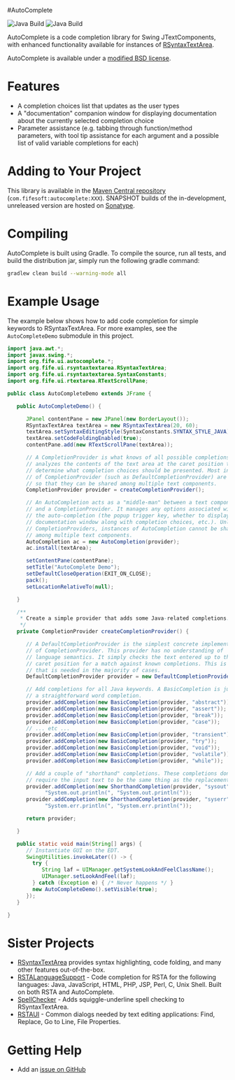 #AutoComplete

![Java Build](https://github.com/bobbylight/AutoComplete/actions/workflows/gradle.yml/badge.svg)
![Java Build](https://github.com/bobbylight/AutoComplete/actions/workflows/codeql-analysis.yml/badge.svg)

AutoComplete is a code completion library for Swing JTextComponents, with enhanced functionality available
for instances of [RSyntaxTextArea](https://github.com/bobbylight/RSyntaxTextArea).

AutoComplete is available under a [modified BSD license](https://github.com/bobbylight/AutoComplete/blob/master/AutoComplete/src/main/dist/AutoComplete.License.txt).

# Features
* A completion choices list that updates as the user types
* A "documentation" companion window for displaying documentation about the currently selected completion choice
* Parameter assistance (e.g. tabbing through function/method parameters, with tool tip assistance for each argument
  and a possible list of valid variable completions for each)

# Adding to Your Project
This library is available in the
[Maven Central repository](http://search.maven.org/#search%7Cga%7C1%7Cautocomplete%20jar) (`com.fifesoft:autocomplete:XXX`).
SNAPSHOT builds of the in-development, unreleased version are hosted on
[Sonatype](https://oss.sonatype.org/content/repositories/snapshots/com/fifesoft/autocomplete/).

# Compiling
AutoComplete is built using Gradle.  To compile the source, run all tests, and build the distribution jar,
simply run the following gradle command:

```bash
gradlew clean build --warning-mode all
```

# Example Usage
The example below shows how to add code completion for simple keywords to
RSyntaxTextArea.  For more examples, see the `AutoCompleteDemo`
submodule in this project.

```java
import java.awt.*;
import javax.swing.*;
import org.fife.ui.autocomplete.*;
import org.fife.ui.rsyntaxtextarea.RSyntaxTextArea;
import org.fife.ui.rsyntaxtextarea.SyntaxConstants;
import org.fife.ui.rtextarea.RTextScrollPane;

public class AutoCompleteDemo extends JFrame {

   public AutoCompleteDemo() {

      JPanel contentPane = new JPanel(new BorderLayout());
      RSyntaxTextArea textArea = new RSyntaxTextArea(20, 60);
      textArea.setSyntaxEditingStyle(SyntaxConstants.SYNTAX_STYLE_JAVA);
      textArea.setCodeFoldingEnabled(true);
      contentPane.add(new RTextScrollPane(textArea));

      // A CompletionProvider is what knows of all possible completions, and
      // analyzes the contents of the text area at the caret position to
      // determine what completion choices should be presented. Most instances
      // of CompletionProvider (such as DefaultCompletionProvider) are designed
      // so that they can be shared among multiple text components.
      CompletionProvider provider = createCompletionProvider();

      // An AutoCompletion acts as a "middle-man" between a text component
      // and a CompletionProvider. It manages any options associated with
      // the auto-completion (the popup trigger key, whether to display a
      // documentation window along with completion choices, etc.). Unlike
      // CompletionProviders, instances of AutoCompletion cannot be shared
      // among multiple text components.
      AutoCompletion ac = new AutoCompletion(provider);
      ac.install(textArea);

      setContentPane(contentPane);
      setTitle("AutoComplete Demo");
      setDefaultCloseOperation(EXIT_ON_CLOSE);
      pack();
      setLocationRelativeTo(null);

   }

   /**
    * Create a simple provider that adds some Java-related completions.
    */
   private CompletionProvider createCompletionProvider() {

      // A DefaultCompletionProvider is the simplest concrete implementation
      // of CompletionProvider. This provider has no understanding of
      // language semantics. It simply checks the text entered up to the
      // caret position for a match against known completions. This is all
      // that is needed in the majority of cases.
      DefaultCompletionProvider provider = new DefaultCompletionProvider();

      // Add completions for all Java keywords. A BasicCompletion is just
      // a straightforward word completion.
      provider.addCompletion(new BasicCompletion(provider, "abstract"));
      provider.addCompletion(new BasicCompletion(provider, "assert"));
      provider.addCompletion(new BasicCompletion(provider, "break"));
      provider.addCompletion(new BasicCompletion(provider, "case"));
      // ... etc ...
      provider.addCompletion(new BasicCompletion(provider, "transient"));
      provider.addCompletion(new BasicCompletion(provider, "try"));
      provider.addCompletion(new BasicCompletion(provider, "void"));
      provider.addCompletion(new BasicCompletion(provider, "volatile"));
      provider.addCompletion(new BasicCompletion(provider, "while"));

      // Add a couple of "shorthand" completions. These completions don't
      // require the input text to be the same thing as the replacement text.
      provider.addCompletion(new ShorthandCompletion(provider, "sysout",
            "System.out.println(", "System.out.println("));
      provider.addCompletion(new ShorthandCompletion(provider, "syserr",
            "System.err.println(", "System.err.println("));

      return provider;

   }

   public static void main(String[] args) {
      // Instantiate GUI on the EDT.
      SwingUtilities.invokeLater(() -> {
        try {
           String laf = UIManager.getSystemLookAndFeelClassName();
           UIManager.setLookAndFeel(laf);
        } catch (Exception e) { /* Never happens */ }
        new AutoCompleteDemo().setVisible(true);
      });
   }

}
```
# Sister Projects
* [RSyntaxTextArea](https://github.com/bobbylight/RSyntaxTextArea) provides syntax highlighting, code folding, and many other features out-of-the-box.
* [RSTALanguageSupport](https://github.com/bobbylight/RSTALanguageSupport) - Code completion for RSTA for the following languages: Java, JavaScript, HTML, PHP, JSP, Perl, C, Unix Shell.  Built on both RSTA and AutoComplete.
* [SpellChecker](https://github.com/bobbylight/SpellChecker) - Adds squiggle-underline spell checking to RSyntaxTextArea.
* [RSTAUI](https://github.com/bobbylight/RSTAUI) - Common dialogs needed by text editing applications: Find, Replace, Go to Line, File Properties.

# Getting Help
* Add an [issue on GitHub](https://github.com/bobbylight/AutoComplete/issues)
